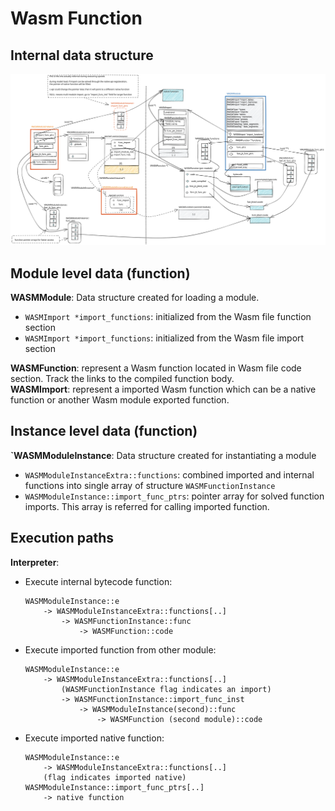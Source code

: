 # Wasm Function 

## Internal data structure

![](./images/wasm_function.svg)

## Module level data (function)
**WASMModule**: Data structure created for loading a module.   
- `WASMImport *import_functions`: initialized from the Wasm file function section
- `WASMImport *import_functions`: initialized from the Wasm file import section  

**WASMFunction**: represent a Wasm function located in Wasm file code section. Track the links to the compiled function body.  
**WASMImport**: represent a imported Wasm function which can be a native function or another Wasm module exported function.

## Instance level data (function)
**`WASMModuleInstance**: Data structure created for instantiating a module
- `WASMModuleInstanceExtra::functions`: combined imported and internal functions into single array of structure `WASMFunctionInstance`
- `WASMModuleInstance::import_func_ptrs`: pointer array for solved function imports. This array is referred for calling imported function.
 
## Execution paths
**Interpreter**:
- Execute internal bytecode function:
    ```
    WASMModuleInstance::e   
        -> WASMModuleInstanceExtra::functions[..] 
            -> WASMFunctionInstance::func         
                -> WASMFunction::code
    ```

- Execute imported function from other module:
    ```
    WASMModuleInstance::e   
        -> WASMModuleInstanceExtra::functions[..] 
            (WASMFunctionInstance flag indicates an import)
            -> WASMFunctionInstance::import_func_inst
                -> WASMModuleInstance(second)::func
                    -> WASMFunction (second module)::code
    ```

- Execute imported native function:
    ```
    WASMModuleInstance::e   
        -> WASMModuleInstanceExtra::functions[..] 
        (flag indicates imported native)
    WASMModuleInstance::import_func_ptrs[..]
        -> native function
    ```